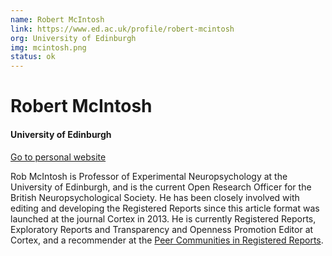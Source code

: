```yaml
---
name: Robert McIntosh
link: https://www.ed.ac.uk/profile/robert-mcintosh
org: University of Edinburgh
img: mcintosh.png
status: ok
---
```


# Robert McIntosh

#### University of Edinburgh

[Go to personal website](https://www.ed.ac.uk/profile/robert-mcintosh)

Rob McIntosh is Professor of Experimental Neuropsychology at the University of Edinburgh, and is the current Open Research Officer for the British Neuropsychological Society. He has been closely involved with editing and developing the Registered Reports since this article format was launched at the journal Cortex in 2013. He is currently Registered Reports, Exploratory Reports and Transparency and Openness Promotion Editor at Cortex, and a recommender at the [Peer Communities in Registered Reports](https://rr.peercommunityin.org/).

        